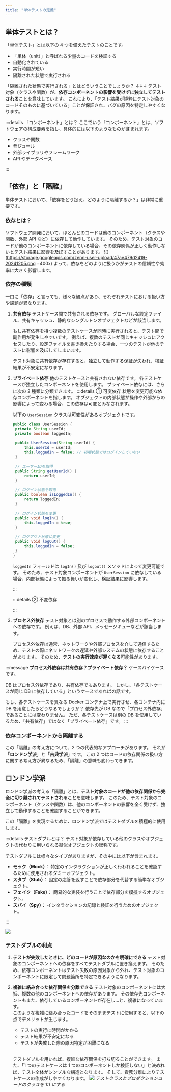 ```yaml
---
title: "単体テストの定義"
---
```


## 単体テストとは？

「単体テスト」とは以下の 4 つを備えたテストのことです。

- 「単体（unit）」と呼ばれる少量のコードを検証する
- 自動化されている
- 実行時間が短い
- 隔離された状態で実行される

「隔離された状態で実行される」とはどういうことでしょうか？
↓↓↓
テスト対象（クラスや関数）が、**依存コンポーネントの影響を受けずに独立してテストされる**ことを意味しています。
これにより、「テスト結果が純粋にテスト対象のコードそのものに基づいている」ことが保証され、バグの原因を特定しやすくなります。

:::details 「コンポーネント」とは？
ここでいう「コンポーネント」とは、ソフトウェアの構成要素を指し、具体的には以下のようなものが含まれます。

- クラスや関数
- モジュール
- 外部ライブラリやフレームワーク
- API やデータベース

:::

## 「依存」と「隔離」

単体テストにおいて、「依存をどう捉え、どのように隔離するか？」は非常に重要です。

### 依存とは？

ソフトウェア開発において、ほとんどのコードは他のコンポーネント（クラスや関数、外部 API など）に依存して動作しています。
そのため、テスト対象のコードが他のコンポーネントに依存している場合、その依存関係が正しく動作しないとテスト結果に影響を及ぼすことがあります。
![](https://storage.googleapis.com/zenn-user-upload/47ae479d2419-20241205.png =400x)
よって、依存をどのように扱うかがテストの信頼性や効率に大きく影響します。

### 依存の種類

一口に「依存」と言っても、様々な観点があり、それぞれテストにおける扱い方や課題が異なります。

1. **共有依存**
   テストケース間で共有される依存です。
   グローバルな設定ファイル、共有キャッシュ、静的なシングルトンオブジェクトなどが該当します。

   もし共有依存を持つ複数のテストケースが同時に実行されると、テスト間で副作用が発生しやすいです。
   例えば、複数のテストが同じキャッシュにアクセスしたり、設定ファイルを書き換えたりする場合、一つのテストが他のテストに影響を及ぼしてしまいます。

   テスト対象に共有依存が存在すると、独立して動作する保証が失われ、検証結果が不安定になります。

2. **プライベート依存**
   他のテストケースと共有されない依存です。
   各テストケースが独立したコンポーネントを使用します。
   プライベート依存には、さらに次の 2 種類に分類できます。
   :::details ① 可変依存
   状態を変更可能な依存コンポーネントを指します。
   オブジェクトの内部状態が操作や外部からの影響によって変わる場合、この依存は可変とみなされます。

   以下の `UserSession` クラスは可変性があるオブジェクトです。

   ```java
   public class UserSession {
    private String userId;
    private boolean loggedIn;

    public UserSession(String userId) {
        this.userId = userId;
        this.loggedIn = false; // 初期状態ではログインしていない
    }

    // ユーザーIDを取得
    public String getUserId() {
        return userId;
    }

    // ログイン状態を取得
    public boolean isLoggedIn() {
        return loggedIn;
    }

    // ログイン状態を変更
    public void logIn() {
        this.loggedIn = true;
    }

    // ログアウト状態に変更
    public void logOut() {
        this.loggedIn = false;
    }
   }
   ```

   `loggedIn` フィールドは `logIn()` 及び `logout()` メソッドによって変更可能です。
   そのため、テスト対象コンポーネントが `UserSession` に依存している場合、内部状態によって振る舞いが変化し、検証結果に影響します。

   :::

   :::details ② 不変依存

   :::

3. **プロセス外依存**
   テスト対象とは別のプロセスで動作する外部コンポーネントへの依存です。
   例えば、DB、外部 API、メッセージキューなどが該当します。

   プロセス外依存は通常、ネットワークや外部プロセスを介して通信するため、テストの際にネットワークの遅延や外部システムの状態に依存することがあります。
   そのため、**テストの実行速度が遅くなる**可能性があります。

:::message
**プロセス外依存は共有依存？プライベート依存？**
ケースバイケースです。

DB はプロセス外依存であり、共有依存でもあります。
しかし、「各テストケースが同じ DB に依存している」というケースであればの話です。

もし、各テストケースを異なる Docker コンテナ上で実行させ、各コンテナ内に DB を用意したらどうなるでしょうか？
依存先が DB なので「プロセス外依存」であることには変わりません。
ただ、各テストケースは別の DB を使用しているため、「共有依存」ではなく「プライベート依存」です。
:::

### 依存コンポーネントから隔離する

この「隔離」の考え方について、2 つの代表的なアプローチがあります。
それが「**ロンドン学派**」と「**古典学派**」です。
この 2 つはコードの依存関係の扱い方に関する考え方が異なるため、「隔離」の意味も変わってきます。

## ロンドン学派

ロンドン学派の考える「隔離」とは、**テスト対象のコードが他の依存関係から完全に切り離されてテストされること**を意味します。
このため、テスト対象のコンポーネント（クラスや関数）は、他のコンポーネントの影響を全く受けず、独立して動作することを確認することができます。

この「隔離」を実現するために、ロンドン学派ではテストダブルを積極的に使用します。

:::details テストダブルとは？
テスト対象が依存している他のクラスやオブジェクトの代わりに用いられる擬似オブジェクトの総称です。

テストダブルには様々なタイプがありますが、その中には以下が含まれます。

- **モック（Mock）**：
  特定のインタラクションが正しく行われることを確認するために使用されるダミーオブジェクト。
- **スタブ（Stub）**：
  固定の応答を返すことで依存部分を代替する簡単なオブジェクト。
- **フェイク（Fake）**：
  簡易的な実装を行うことで依存部分を模擬するオブジェクト。
- **スパイ（Spy）**：
  インタラクションの記録と検証を行うためのオブジェクト。

:::

![](https://storage.googleapis.com/zenn-user-upload/12df69268eb1-20241204.png)

### テストダブルの利点

1. **テストが失敗したときに、どのコードが原因なのかを明確にできる**
   テスト対象のコンポーネントへの依存をすべてテストダブルに置き換えます。
   そのため、依存コンポーネントはテスト失敗の原因対象から外れ、テスト対象のコンポーネントに限定して問題箇所を特定できるようになります。
2. **複雑に絡み合った依存関係を分離できる**
   テスト対象のコンポーネントには大抵、複数の他のコンポーネントへの依存があります。
   その依存先コンポーネントもまた、依存しているコンポーネントが存在し...と、複雑になっています。
   \
   このような複雑に絡み合ったコードをそのままテストに使用すると、以下の点でデメリットが生じます。

   - テストの実行に時間がかかる
   - テスト結果が不安定になる
   - テストが失敗した際の原因特定が困難になる

   \
   テストダブルを用いれば、複雑な依存関係を打ち切ることができます。
   また、「1 つのテストケースは 1 つのコンポーネントしか検証しない」と決めれば、テスト全体がシンプルな構造となります。
   そして、責務分離によりテストケースの作成がしやすくなります。
   ![](https://storage.googleapis.com/zenn-user-upload/a49a2b10181c-20241204.png)
   _テストクラスとプロダクションコードのクラスを 1:1 にする_
